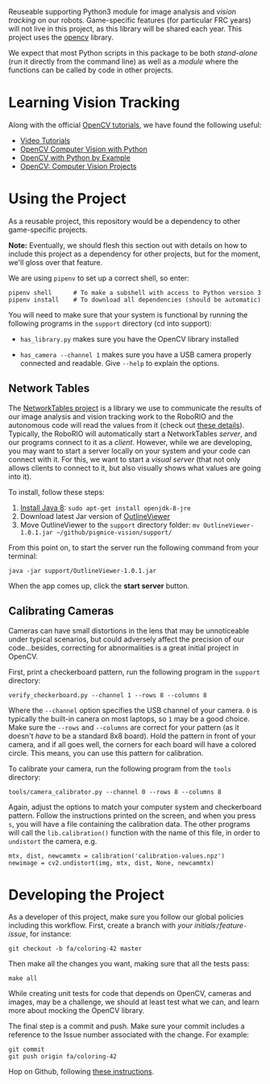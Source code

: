 Reuseable supporting Python3 module for image analysis and *vision tracking* on
our robots. Game-specific features (for particular FRC years) will not live in
this project, as this library will be shared each year. This project uses the
[opencv](https://docs.opencv.org/3.4.0/d6/d00/tutorial_py_root.html) library.

We expect that most Python scripts in this package to be both *stand-alone* (run
it directly from the command line) as well as a *module* where the functions can
be called by code in other projects.


Learning Vision Tracking
========================

Along with the official [OpenCV tutorials](https://opencv-python-tutroals.readthedocs.io/en/latest/py_tutorials/py_tutorials.html),
we have found the following useful:

  * [Video Tutorials](https://pythonprogramming.net/loading-video-python-opencv-tutorial/)
  * [OpenCV Computer Vision with Python](https://www.packtpub.com/application-development/opencv-computer-vision-python)
  * [OpenCV with Python by Example](https://www.packtpub.com/application-development/opencv-python-example)
  * [OpenCV: Computer Vision Projects](https://www.packtpub.com/application-development/opencv-computer-vision-projects-python)


Using the Project
=================

As a reusable project, this repository would be a dependency to other
game-specific projects.

**Note:** Eventually, we should flesh this section out with details on how to
include this project as a dependency for other projects, but for the moment,
we'll gloss over that feature.


We are using `pipenv` to set up a correct shell, so enter:

    pipenv shell      # To make a subshell with access to Python version 3
    pipenv install    # To download all dependencies (should be automatic)

You will need to make sure that your system is functional by running the following
programs in the `support` directory (cd into support):

  * `has_library.py` makes sure you have the OpenCV library installed

  * `has_camera --channel 1` makes sure you have a USB camera properly
           connected and readable. Give `--help` to explain the options.

Network Tables
-------------------

The [NetworkTables project][nt1] is a library we use to communicate the results of our image analysis and vision tracking work to the RoboRIO and the autonomous code will read the values from it (check out [these details][nt3]).
Typically, the RoboRIO will automatically start a NetworkTables *server*, and our programs connect to it as a *client*. However, while we are developing, you may want to start a server locally on your system and your code can connect with it. For this, we want to start a *visual server* (that not only allows clients to connect to it, but also visually shows what values are going into it).

To install, follow these steps:

1. [Install Java 8][nt2]: `sudo apt-get install openjdk-8-jre`
2. Download latest Jar version of [OutlineViewer][nt4]
3. Move OutlineViewer to the `support` directory folder: `mv OutlineViewer-1.0.1.jar ~/github/pigmice-vision/support/`

From this point on, to start the server run the following command from your terminal:

    java -jar support/OutlineViewer-1.0.1.jar

When the app comes up, click the **start server** button.

  [nt1]: http://robotpy.readthedocs.io/projects/pynetworktables/en/stable/
  [nt2]: https://www.java.com/en/download/help/download_options.xml
  [nt3]: http://robotpy.readthedocs.io/en/stable/guide/nt.html#networktables-guide
  [nt4]: http://first.wpi.edu/FRC/roborio/maven/release/edu/wpi/first/wpilib/networktables/OutlineViewer/1.0.1/
  [nt5]: http://first.wpi.edu/FRC/roborio/maven/release/edu/wpi/first/wpilib/SmartDashboard/3.0.0/SmartDashboard-3.0.0.jar

Calibrating Cameras
-------------------

Cameras can have small distortions in the lens that may be unnoticeable under
typical scenarios, but could adversely affect the precision of our
code...besides, correcting for abnormalities is a great initial project in
OpenCV.

First, print a checkerboard pattern, run the following program in the `support`
directory:

    verify_checkerboard.py --channel 1 --rows 8 --columns 8

Where the `--channel` option specifies the USB channel of your camera. `0` is
typically the built-in canera on most laptops, so `1` may be a good choice. Make
sure the `--rows` and `--columns` are correct for your pattern (as it doesn't
*have* to be a standard 8x8 board). Hold the pattern in front of your camera,
and if all goes well, the corners for each board will have a colored circle.
This means, you can use this pattern for calibration.

To calibrate your camera, run the following program from the `tools` directory:

    tools/camera_calibrator.py --channel 0 --rows 8 --columns 8

Again, adjust the options to match your computer system and checkerboard
pattern. Follow the instructions printed on the screen, and when you press `s`,
you will have a file containing the calibration data. The other programs will
call the `lib.calibration()` function with the name of this file, in order to
`undistort` the camera, e.g.

    mtx, dist, newcammtx = calibration('calibration-values.npz')
    newimage = cv2.undistort(img, mtx, dist, None, newcammtx)


Developing the Project
======================

As a developer of this project, make sure you follow our global policies including
this workflow. First, create a branch with _your initials_`/`_feature_`-`_issue_,
for instance:

    git checkout -b fa/coloring-42 master

Then make all the changes you want, making sure that all the tests pass:

    make all

While creating unit tests for code that depends on OpenCV, cameras and images, may
be a challenge, we should at least test what we can, and learn more about mocking the
OpenCV library.

The final step is a commit and push. Make sure your commit includes a reference to
the Issue number associated with the change. For example:

    git commit
    git push origin fa/coloring-42

Hop on Github, following [these instructions](https://yangsu.github.io/pull-request-tutorial/).
